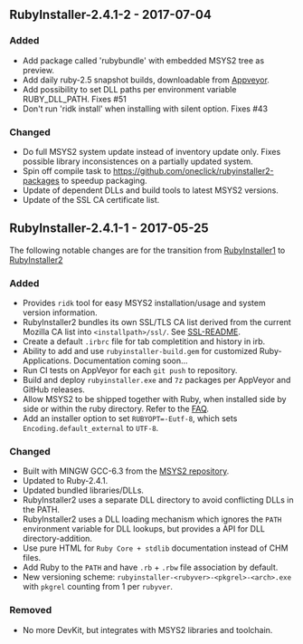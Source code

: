 ## RubyInstaller-2.4.1-2 - 2017-07-04

### Added
- Add package called 'rubybundle' with embedded MSYS2 tree as preview.
- Add daily ruby-2.5 snapshot builds, downloadable from [Appveyor](https://ci.appveyor.com/project/larskanis/rubyinstaller2-hbuor/branch/master).
- Add possibility to set DLL paths per environment variable RUBY_DLL_PATH. Fixes #51
- Don't run 'ridk install' when installing with silent option. Fixes #43

### Changed
- Do full MSYS2 system update instead of inventory update only.
  Fixes possible library inconsistences on a partially updated system.
- Spin off compile task to https://github.com/oneclick/rubyinstaller2-packages to speedup packaging.
- Update of dependent DLLs and build tools to latest MSYS2 versions.
- Update of the SSL CA certificate list.


## RubyInstaller-2.4.1-1 - 2017-05-25

The following notable changes are for the transition from [RubyInstaller1](https://github.com/oneclick/rubyinstaller) to [RubyInstaller2](https://github.com/oneclick/rubyinstaller2)

### Added
- Provides `ridk` tool for easy MSYS2 installation/usage and system version information.
- RubyInstaller2 bundles its own SSL/TLS CA list derived from the current Mozilla CA list into `<installpath>/ssl/`. See [SSL-README](https://github.com/larskanis/rubyinstaller2/blob/master/resources/ssl/README-SSL.md).
- Create a default `.irbrc` file for tab completition and history in irb.
- Ability to add and use `rubyinstaller-build.gem` for customized Ruby-Applications. Documentation coming soon...
- Run CI tests on AppVeyor for each `git push` to repository.
- Build and deploy `rubyinstaller.exe` and `7z` packages per AppVeyor and GitHub releases.
- Allow MSYS2 to be shipped together with Ruby, when installed side by side or within the ruby directory.
  Refer to the [FAQ](https://github.com/oneclick/rubyinstaller2/wiki/FAQ#user-content-portable-install).
- Add an installer option to set `RUBYOPT=-Eutf-8`, which sets `Encoding.default_external` to `UTF-8`.

### Changed
- Built with MINGW GCC-6.3 from the [MSYS2 repository](https://github.com/Alexpux/MINGW-packages).
- Updated to Ruby-2.4.1.
- Updated bundled libraries/DLLs.
- RubyInstaller2 uses a separate DLL directory to avoid conflicting DLLs in the PATH.
- RubyInstaller2 uses a DLL loading mechanism which ignores the `PATH` environment variable for DLL lookups, but provides a API for DLL directory-addition.
- Use pure HTML for `Ruby Core + stdlib` documentation instead of CHM files.
- Add Ruby to the `PATH` and have `.rb` + `.rbw` file association by default.
- New versioning scheme: `rubyinstaller-<rubyver>-<pkgrel>-<arch>.exe` with `pkgrel` counting from 1 per `rubyver`.

### Removed
- No more DevKit, but integrates with MSYS2 libraries and toolchain.
